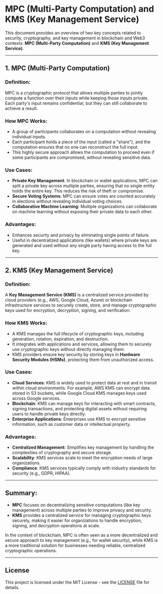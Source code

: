 # MPC (Multi-Party Computation) and KMS (Key Management Service)

This document provides an overview of two key concepts related to security, cryptography, and key management in blockchain and Web3 contexts: **MPC (Multi-Party Computation)** and **KMS (Key Management Service)**.

---

## 1. MPC (Multi-Party Computation)

### Definition:
MPC is a cryptographic protocol that allows multiple parties to jointly compute a function over their inputs while keeping those inputs private. Each party's input remains confidential, but they can still collaborate to achieve a result.

### How MPC Works:
- A group of participants collaborates on a computation without revealing individual inputs.
- Each participant holds a piece of the input (called a "share"), and the computation ensures that no one can reconstruct the full input.
- This highly secure approach allows the computation to proceed even if some participants are compromised, without revealing sensitive data.

### Use Cases:
- **Private Key Management**: In blockchain or wallet applications, MPC can split a private key across multiple parties, ensuring that no single entity holds the entire key. This reduces the risk of theft or compromise.
- **Secure Voting Systems**: MPC can ensure votes are counted accurately in elections without revealing individual voting choices.
- **Collaborative Machine Learning**: Multiple organizations can collaborate on machine learning without exposing their private data to each other.

### Advantages:
- Enhances security and privacy by eliminating single points of failure.
- Useful in decentralized applications (like wallets) where private keys are generated and used without any single party having access to the full key.

---

## 2. KMS (Key Management Service)

### Definition:
A **Key Management Service (KMS)** is a centralized service provided by cloud providers (e.g., AWS, Google Cloud, Azure) or blockchain infrastructure services to securely create, store, and manage cryptographic keys used for encryption, decryption, signing, and verification.

### How KMS Works:
- A KMS manages the full lifecycle of cryptographic keys, including generation, rotation, expiration, and destruction.
- It integrates with applications and services, allowing them to securely use cryptographic keys without directly managing them.
- KMS providers ensure key security by storing keys in **Hardware Security Modules (HSMs)**, protecting them from unauthorized access.

### Use Cases:
- **Cloud Services**: KMS is widely used to protect data at rest and in transit within cloud environments. For example, AWS KMS can encrypt data stored in S3 buckets, while Google Cloud KMS manages keys used across Google services.
- **Blockchain**: KMS can manage keys for interacting with smart contracts, signing transactions, and protecting digital assets without requiring users to handle private keys directly.
- **Enterprise Applications**: Enterprises use KMS to encrypt sensitive information, such as customer data or intellectual property.

### Advantages:
- **Centralized Management**: Simplifies key management by handling the complexities of cryptography and secure storage.
- **Scalability**: KMS services scale to meet the encryption needs of large organizations.
- **Compliance**: KMS services typically comply with industry standards for security (e.g., GDPR, HIPAA).

---

## Summary:

- **MPC** focuses on decentralizing sensitive computations (like key management) across multiple parties to improve privacy and security.
- **KMS** provides a centralized service for managing cryptographic keys securely, making it easier for organizations to handle encryption, signing, and decryption operations at scale.

In the context of blockchain, MPC is often seen as a more decentralized and secure approach to key management (e.g., for wallet security), while KMS is a more traditional solution for businesses needing reliable, centralized cryptographic operations.

---

## License

This project is licensed under the MIT License - see the [LICENSE](LICENSE) file for details.
